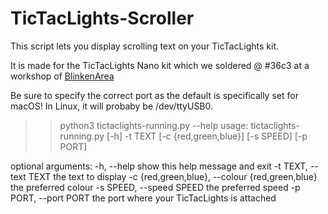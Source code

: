 # TicTacLights-Scroller

This script lets you display scrolling text on your TicTacLights kit.

It is made for the TicTacLights Nano kit which we soldered @ #36c3 at a workshop of [BlinkenArea](https://www.blinkenarea.org)


Be sure to specify the correct port as the default is specifically set for macOS! In Linux, it will probaby be /dev/ttyUSB0.

>> python3 tictaclights-running.py --help
usage: tictaclights-running.py [-h] -t TEXT [-c {red,green,blue}] [-s SPEED]
                               [-p PORT]

optional arguments:
  -h, --help            show this help message and exit
  -t TEXT, --text TEXT  the text to display
  -c {red,green,blue}, --colour {red,green,blue}
                        the preferred colour
  -s SPEED, --speed SPEED
                        the preferred speed
  -p PORT, --port PORT  the port where your TicTacLights is attached
